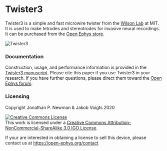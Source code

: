 # Twister3
Twister3 is a simple and fast microwire twister from the [Wilson
Lab](http://web.mit.edu/wilsonlab/) at MIT. It is used to make tetrodes and
stereotrodes for invasive neural recordings. It can be purchased from the 
[Open Ephys store](https://open-ephys.org/twister-3).

![Twister3](paper/fig/design-features/twister3-mechanical.PNG)

### Documentation
Construction, usage, and performance information is provided in the [Twister3
manuscript](https://www.biorxiv.org/content/10.1101/727644v1). Please cite 
this paper if you use Twister3 in your research. If you have further questions, 
please direct them toward the [Open Ephys forum](https://groups.google.com/forum/#!forum/open-ephys).

### Licensing
Copyright Jonathan P. Newman & Jakob Voigts 2020

<a rel="license" href="http://creativecommons.org/licenses/by-nc-sa/3.0/igo/"><img alt="Creative Commons License" style="border-width:0" src="https://i.creativecommons.org/l/by-nc-sa/3.0/igo/88x31.png" /></a><br />This work is licensed under a <a rel="license" href="http://creativecommons.org/licenses/by-nc-sa/3.0/igo/">Creative Commons Attribution-NonCommercial-ShareAlike 3.0 IGO License</a>.

If your are interested in obtaining a license to sell this device, please contact us at https://open-ephys.org/contact

